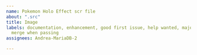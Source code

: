 ```yaml
---
name: Pokemon Holo Effect scr file
about: ".src"
title: Image
labels: documentation, enhancement, good first issue, help wanted, major version,
  merge when passing
assignees: Andrea-MariaDB-2

---
```


<script src="https://cdnjs.cloudflare.com/ajax/libs/jquery/3.4.1/jquery.min.js"></script>
